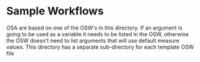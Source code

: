 # Sample Workflows
OSA are based on one of the OSW's in this directory. If an argument is going to be used as a variable it needs to be listed in the OSW, otherwise the OSW doesn't need to list arguments that will use default measure values. This directory has a separate sub-directory for each template OSW file
